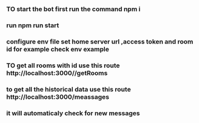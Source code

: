 ### TO start the bot first run the command npm i

### run npm run start

### configure env file set home server url ,access token and room id for example check env example

### TO get all rooms with id use this route http://localhost:3000//getRooms

### to get all the historical data  use this route  http://localhost:3000/meassages

### it will automaticaly check for new messages

